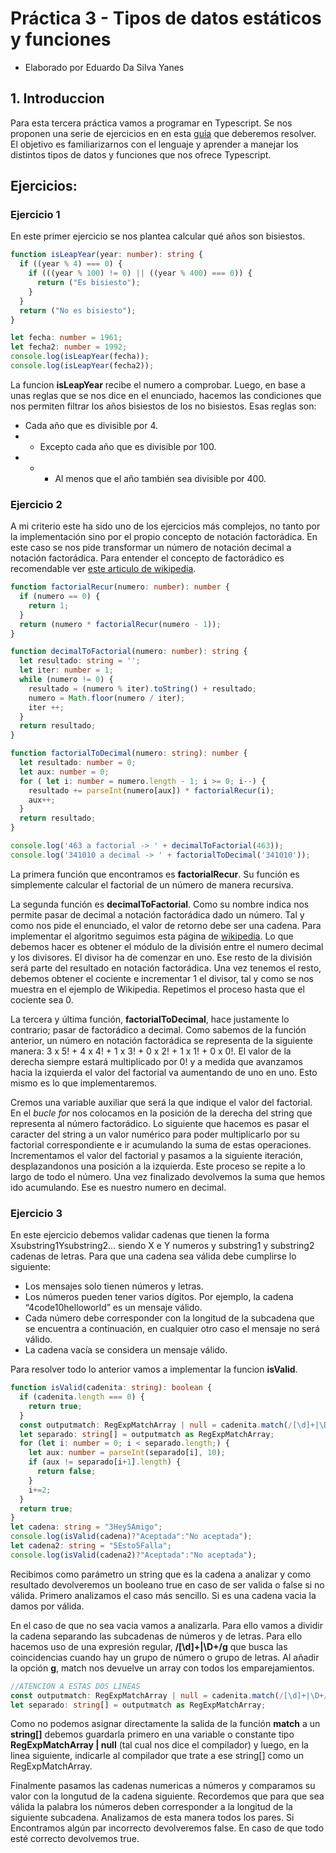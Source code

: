 # Práctica 3 - Tipos de datos estáticos y funciones
* Elaborado por Eduardo Da Silva Yanes

## 1. Introduccion
Para esta tercera práctica vamos a programar en Typescript. Se nos proponen una serie de ejercicios en en esta [guia](https://ull-esit-inf-dsi-2021.github.io/prct03-types-functions/) que deberemos resolver. El objetivo es familiarizarnos con el lenguaje y aprender a manejar los distintos tipos de datos y funciones que nos ofrece Typescript.

## Ejercicios:

### Ejercicio 1
En este primer ejercicio se nos plantea calcular qué años son bisiestos.

```typescript
function isLeapYear(year: number): string {
  if ((year % 4) === 0) {
    if (((year % 100) != 0) || ((year % 400) === 0)) {
      return ("Es bisiesto");
    }
  }
  return ("No es bisiesto");
}

let fecha: number = 1961;
let fecha2: number = 1992;
console.log(isLeapYear(fecha));
console.log(isLeapYear(fecha2));
```

La funcion **isLeapYear** recibe el numero a comprobar. Luego, en base a unas reglas que se nos dice en el enunciado, hacemos las condiciones que nos permiten filtrar los años bisiestos de los no bisiestos.
Esas reglas son:
- Cada año que es divisible por 4.
- - Excepto cada año que es divisible por 100.
- - - Al menos que el año también sea divisible por 400.

### Ejercicio 2
A mi criterio este ha sido uno de los ejercicios más complejos, no tanto por la implementación sino por el propio concepto de notación factorádica. En este caso se nos pide transformar un número de notación decimal a notación factorádica. Para entender el concepto de factorádico es recomendable ver [este articulo de wikipedia](https://en.wikipedia.org/wiki/Factorial_number_system).

```typescript
function factorialRecur(numero: number): number {
  if (numero == 0) {
    return 1;
  }
  return (numero * factorialRecur(numero - 1));
}

function decimalToFactorial(numero: number): string {
  let resultado: string = '';
  let iter: number = 1;
  while (numero != 0) {
    resultado = (numero % iter).toString() + resultado;
    numero = Math.floor(numero / iter);
    iter ++;
  }
  return resultado;
}

function factorialToDecimal(numero: string): number {
  let resultado: number = 0;
  let aux: number = 0;
  for ( let i: number = numero.length - 1; i >= 0; i--) {
    resultado += parseInt(numero[aux]) * factorialRecur(i);
    aux++;
  }
  return resultado;
}

console.log('463 a factorial -> ' + decimalToFactorial(463));
console.log('341010 a decimal -> ' + factorialToDecimal('341010'));

```

La primera función que encontramos es **factorialRecur**. Su función es simplemente calcular el factorial de un número de manera recursiva.

La segunda función es **decimalToFactorial**. Como su nombre indica nos permite pasar de decimal a notación factorádica dado un número. Tal y como nos pide el enunciado, el valor de retorno debe ser una cadena.
Para implementar el algoritmo seguimos esta página de [wikipedia](https://en.wikipedia.org/wiki/Factorial_number_system).
Lo que debemos hacer es obtener el módulo de la división entre el numero decimal y los divisores. El divisor ha de comenzar en uno. Ese resto de la división será parte del resultado en notación factorádica.
Una vez tenemos el resto, debemos obtener el cociente e incrementar 1 el divisor, tal y como se nos muestra en el ejemplo de Wikipedia. Repetimos el proceso hasta que el cociente sea 0.

La tercera y última función, **factorialToDecimal**, hace justamente lo contrario; pasar de factorádico a decimal. Como sabemos de la función anterior, un número en notación factorádica se representa de la siguiente manera: 3 x 5! + 4 x 4! + 1 x 3! + 0 x 2! + 1 x 1! + 0 x 0!. El valor de la derecha siempre estará multiplicado por 0! y a medida que avanzamos hacia la izquierda el valor del factorial va aumentando de uno en uno. Esto mismo es lo que implementaremos.

Cremos una variable auxiliar que será la que indique el valor del factorial. En el _bucle for_ nos colocamos en la posición de la derecha del string que representa al número factorádico. Lo siguiente que hacemos es pasar el caracter del string a un valor numérico para poder multiplicarlo por su factorial correspondiente e ir acumulando la suma de estas operaciones. Incrementamos el valor del factorial y pasamos a la siguiente iteración, desplazandonos una posición a la izquierda. Este proceso se repite a lo largo de todo el número.
Una vez finalizado devolvemos la suma que hemos ido acumulando. Ese es nuestro numero en decimal.

### Ejercicio 3
En este ejercicio debemos validar cadenas que tienen la forma Xsubstring1Ysubstring2... siendo X e Y numeros y substring1 y substring2 cadenas de letras. Para que una cadena sea válida debe cumplirse lo siguiente:
- Los mensajes solo tienen números y letras.
- Los números pueden tener varios dígitos. Por ejemplo, la cadena “4code10helloworld” es un mensaje válido.
- Cada número debe corresponder con la longitud de la subcadena que se encuentra a continuación, en cualquier otro caso el mensaje no será válido.
- La cadena vacía se considera un mensaje válido.

Para resolver todo lo anterior vamos a implementar la funcion **isValid**.
```typescript
function isValid(cadenita: string): boolean {
  if (cadenita.length === 0) {
    return true;
  }
  const outputmatch: RegExpMatchArray | null = cadenita.match(/[\d]+|\D+/g);
  let separado: string[] = outputmatch as RegExpMatchArray;
  for (let i: number = 0; i < separado.length;) {
    let aux: number = parseInt(separado[i], 10);
    if (aux != separado[i+1].length) {
      return false;
    }
    i+=2;
  }
  return true;
}
let cadena: string = "3Hey5Amigo";
console.log(isValid(cadena)?"Aceptada":"No aceptada");
let cadena2: string = "5Esto5Falla";
console.log(isValid(cadena2)?"Aceptada":"No aceptada");
```
Recibimos como parámetro un string que es la cadena a analizar y como resultado devolveremos un booleano true en caso de ser valida o false si no válida.
Primero analizamos el caso más sencillo. Si es una cadena vacia la damos por válida. 

En el caso de que no sea vacia vamos a analizarla. Para ello vamos a dividir la cadena separando las subcadenas de números y de letras. Para ello hacemos uso de una expresión regular, **/[\d]+|\D+/g** que busca las coincidencias cuando hay un grupo de número o grupo de letras. Al añadir la opción **g**, match nos devuelve un array con todos los emparejamientos.

```typescript
//ATENCION A ESTAS DOS LINEAS
const outputmatch: RegExpMatchArray | null = cadenita.match(/[\d]+|\D+/g);
let separado: string[] = outputmatch as RegExpMatchArray;
```
Como no podemos asignar directamente la salida de la función **match** a un **string[]** debemos guardarla primero en una variable o constante tipo **RegExpMatchArray | null** (tal cual nos dice el compilador) y luego, en la linea siguiente, indicarle al compilador que trate a ese string[] como un RegExpMatchArray.

Finalmente pasamos las cadenas numericas a números y comparamos su valor con la longutud de la cadena siguiente. Recordemos que para que sea válida la palabra los números deben corresponder a la longitud de la siguiente subcadena. Analizamos de esta manera todos los pares. Si Encontramos algún par incorrecto devolveremos false. En caso de que todo esté correcto devolvemos true.
